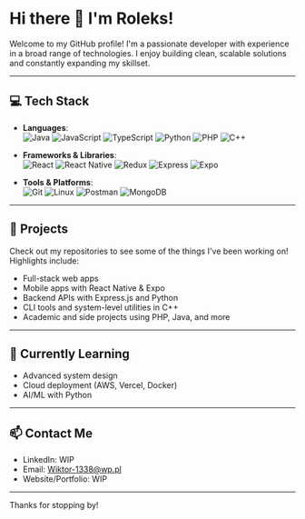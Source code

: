 # Hi there 👋 I'm Roleks!

Welcome to my GitHub profile! I'm a passionate developer with experience in a broad range of technologies. I enjoy building clean, scalable solutions and constantly expanding my skillset.

---

## 💻 Tech Stack

- **Languages**:  
  ![Java](https://img.shields.io/badge/Java-%23ED8B00.svg?style=flat&logo=java&logoColor=white)
  ![JavaScript](https://img.shields.io/badge/JavaScript-%23F7DF1E.svg?style=flat&logo=javascript&logoColor=black)
  ![TypeScript](https://img.shields.io/badge/TypeScript-%23007ACC.svg?style=flat&logo=typescript&logoColor=white)
  ![Python](https://img.shields.io/badge/Python-%233776AB.svg?style=flat&logo=python&logoColor=white)
  ![PHP](https://img.shields.io/badge/PHP-%23777BB4.svg?style=flat&logo=php&logoColor=white)
  ![C++](https://img.shields.io/badge/C++-%2300599C.svg?style=flat&logo=c%2B%2B&logoColor=white)

- **Frameworks & Libraries**:  
  ![React](https://img.shields.io/badge/React-%2361DAFB.svg?style=flat&logo=react&logoColor=black)
  ![React Native](https://img.shields.io/badge/React%20Native-%2320232a.svg?style=flat&logo=react&logoColor=%2361DAFB)
  ![Redux](https://img.shields.io/badge/Redux-%23764ABC.svg?style=flat&logo=redux&logoColor=white)
  ![Express](https://img.shields.io/badge/Express.js-%23404d59.svg?style=flat&logo=express&logoColor=%2361DAFB)
  ![Expo](https://img.shields.io/badge/Expo-000000?style=flat&logo=expo&logoColor=white)

- **Tools & Platforms**:  
  ![Git](https://img.shields.io/badge/Git-%23F05033.svg?style=flat&logo=git&logoColor=white)
  ![Linux](https://img.shields.io/badge/Linux-%23FCC624.svg?style=flat&logo=linux&logoColor=black)
  ![Postman](https://img.shields.io/badge/Postman-%23FF6C37.svg?style=flat&logo=postman&logoColor=white)
  ![MongoDB](https://img.shields.io/badge/MongoDB-%2347A248.svg?style=flat&logo=mongodb&logoColor=white)

---

## 🔧 Projects

Check out my repositories to see some of the things I've been working on! Highlights include:
- Full-stack web apps
- Mobile apps with React Native & Expo
- Backend APIs with Express.js and Python
- CLI tools and system-level utilities in C++
- Academic and side projects using PHP, Java, and more

---

## 🌱 Currently Learning

- Advanced system design
- Cloud deployment (AWS, Vercel, Docker)
- AI/ML with Python

---

## 📫 Contact Me

- LinkedIn: WIP
- Email: Wiktor-1338@wp.pl
- Website/Portfolio: WIP

---

Thanks for stopping by!
